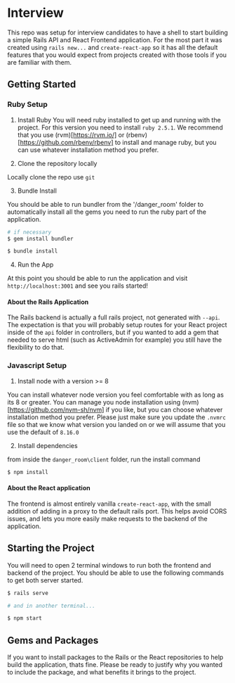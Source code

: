 # Interview

This repo was setup for interview candidates to have a shell to start building a
simple Rails API and React Frontend application. For the most part it was
created using `rails new...` and `create-react-app` so it has all the default
features that you would expect from projects created with those tools if you are
familiar with them.

## Getting Started

### Ruby Setup

1. Install Ruby
   You will need ruby installed to get up and running with the project. For this
   version you need to install `ruby 2.5.1`. We recommend that you use
   (rvm)[https://rvm.io/] or
   (rbenv)[https://github.com/rbenv/rbenv] to install and manage ruby, but you can
   use whatever installation method you prefer.

2. Clone the repository locally

Locally clone the repo use `git`

3. Bundle Install

You should be able to run bundler from the '/danger_room' folder to
automatically install all the gems you need to run the ruby part of the application.

```bash
# if necessary
$ gem install bundler

$ bundle install
```

4. Run the App

At this point you should be able to run the application and visit
`http://localhost:3001` and see you rails started!

#### About the Rails Application

The Rails backend is actually a full rails project, not generated with `--api`.
The expectation is that you will probably setup routes for your React project
inside of the `api` folder in controllers, but if you wanted to add a gem that
needed to serve html (such as ActiveAdmin for example) you still have the
flexibility to do that.

### Javascript Setup

1. Install node with a version >= 8

You can install whatever node version you feel comfortable with as long as its 8
or greater. You can manage you node installation using (nvm)[https://github.com/nvm-sh/nvm]
if you like, but you can choose whatever installation method you prefer. Please
just make sure you update the `.nvmrc` file so that we know what version you
landed on or we will assume that you use the default of `8.16.0`

2. Install dependencies

from inside the `danger_room\client` folder, run the install command

```bash
$ npm install
```

#### About the React application

The frontend is almost entirely vanilla `create-react-app`, with the small
addition of adding in a proxy to the default rails port. This helps avoid CORS
issues, and lets you more easily make requests to the backend of the
application.

## Starting the Project

You will need to open 2 terminal windows to run both the frontend and backend of
the project. You should be able to use the following commands to get both
server started.

```bash
$ rails serve

# and in another terminal...

$ npm start
```

## Gems and Packages

If you want to install packages to the Rails or the React repositories to help
build the application, thats fine. Please be ready to justify why you wanted to
include the package, and what benefits it brings to the project.
